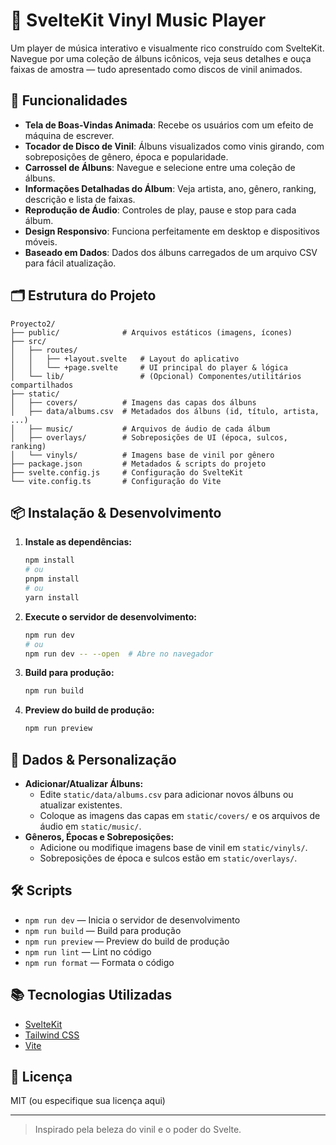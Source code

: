 # 🎵 SvelteKit Vinyl Music Player

Um player de música interativo e visualmente rico construído com SvelteKit. Navegue por uma coleção de álbuns icônicos, veja seus detalhes e ouça faixas de amostra — tudo apresentado como discos de vinil animados.

## 🚀 Funcionalidades

- **Tela de Boas-Vindas Animada**: Recebe os usuários com um efeito de máquina de escrever.
- **Tocador de Disco de Vinil**: Álbuns visualizados como vinis girando, com sobreposições de gênero, época e popularidade.
- **Carrossel de Álbuns**: Navegue e selecione entre uma coleção de álbuns.
- **Informações Detalhadas do Álbum**: Veja artista, ano, gênero, ranking, descrição e lista de faixas.
- **Reprodução de Áudio**: Controles de play, pause e stop para cada álbum.
- **Design Responsivo**: Funciona perfeitamente em desktop e dispositivos móveis.
- **Baseado em Dados**: Dados dos álbuns carregados de um arquivo CSV para fácil atualização.

## 🗂️ Estrutura do Projeto

```
Proyecto2/
├── public/              # Arquivos estáticos (imagens, ícones)
├── src/
│   ├── routes/
│   │   ├── +layout.svelte   # Layout do aplicativo
│   │   └── +page.svelte     # UI principal do player & lógica
│   └── lib/                 # (Opcional) Componentes/utilitários compartilhados
├── static/
│   ├── covers/          # Imagens das capas dos álbuns
│   ├── data/albums.csv  # Metadados dos álbuns (id, título, artista, ...)
│   ├── music/           # Arquivos de áudio de cada álbum
│   ├── overlays/        # Sobreposições de UI (época, sulcos, ranking)
│   └── vinyls/          # Imagens base de vinil por gênero
├── package.json         # Metadados & scripts do projeto
├── svelte.config.js     # Configuração do SvelteKit
└── vite.config.ts       # Configuração do Vite
```

## 📦 Instalação & Desenvolvimento

1. **Instale as dependências:**
   ```bash
   npm install
   # ou
   pnpm install
   # ou
   yarn install
   ```

2. **Execute o servidor de desenvolvimento:**
   ```bash
   npm run dev
   # ou
   npm run dev -- --open  # Abre no navegador
   ```

3. **Build para produção:**
   ```bash
   npm run build
   ```

4. **Preview do build de produção:**
   ```bash
   npm run preview
   ```

## 📝 Dados & Personalização

- **Adicionar/Atualizar Álbuns:**
  - Edite `static/data/albums.csv` para adicionar novos álbuns ou atualizar existentes.
  - Coloque as imagens das capas em `static/covers/` e os arquivos de áudio em `static/music/`.
- **Gêneros, Épocas e Sobreposições:**
  - Adicione ou modifique imagens base de vinil em `static/vinyls/`.
  - Sobreposições de época e sulcos estão em `static/overlays/`.

## 🛠️ Scripts

- `npm run dev` — Inicia o servidor de desenvolvimento
- `npm run build` — Build para produção
- `npm run preview` — Preview do build de produção
- `npm run lint` — Lint no código
- `npm run format` — Formata o código

## 📚 Tecnologias Utilizadas

- [SvelteKit](https://kit.svelte.dev/)
- [Tailwind CSS](https://tailwindcss.com/)
- [Vite](https://vitejs.dev/)

## 📄 Licença

MIT (ou especifique sua licença aqui)

---

> Inspirado pela beleza do vinil e o poder do Svelte.
